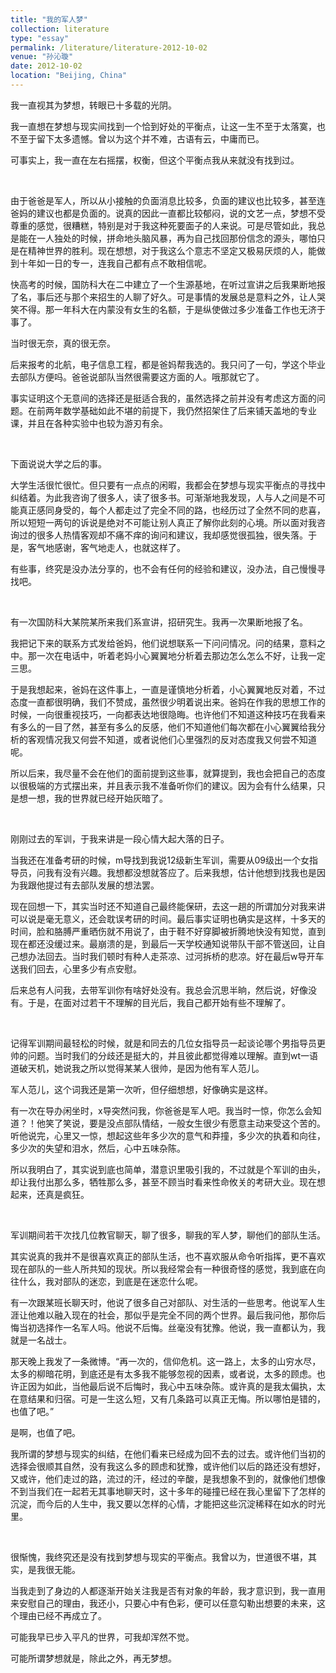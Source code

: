 ```yaml
---
title: "我的军人梦"
collection: literature
type: "essay"
permalink: /literature/literature-2012-10-02
venue: "孙沁璇"
date: 2012-10-02
location: "Beijing, China"
---
```


我一直视其为梦想，转眼已十多载的光阴。

我一直想在梦想与现实间找到一个恰到好处的平衡点，让这一生不至于太落寞，也不至于留下太多遗憾。曾以为这个并不难，古语有云，中庸而已。

可事实上，我一直在左右摇摆，权衡，但这个平衡点我从来就没有找到过。

<br>
 
由于爸爸是军人，所以从小接触的负面消息比较多，负面的建议也比较多，甚至连爸妈的建议也都是负面的。说真的因此一直都比较郁闷，说的文艺一点，梦想不受尊重的感觉，很糟糕，特别是对于我这种死要面子的人来说。可是尽管如此，我总是能在一人独处的时候，拼命地头脑风暴，再为自己找回那份信念的源头，哪怕只是在精神世界的胜利。现在想想，对于我这么个意志不坚定又极易厌烦的人，能做到十年如一日的专一，连我自己都有点不敢相信呢。
 
快高考的时候，国防科大在二中建立了一个生源基地，在听过宣讲之后我果断地报了名，事后还与那个来招生的人聊了好久。可是事情的发展总是意料之外，让人哭笑不得。那一年科大在内蒙没有女生的名额，于是纵使做过多少准备工作也无济于事了。

当时很无奈，真的很无奈。

后来报考的北航，电子信息工程，都是爸妈帮我选的。我只问了一句，学这个毕业去部队方便吗。爸爸说部队当然很需要这方面的人。哦那就它了。

事实证明这个无意间的选择还是挺适合我的，虽然选择之前并没有考虑这方面的问题。在前两年数学基础如此不堪的前提下，我仍然招架住了后来铺天盖地的专业课，并且在各种实验中也较为游刃有余。

<br>

下面说说大学之后的事。

大学生活很忙很忙。但只要有一点点的闲暇，我都会在梦想与现实平衡点的寻找中纠结着。为此我咨询了很多人，读了很多书。可渐渐地我发现，人与人之间是不可能真正感同身受的，每个人都走过了完全不同的路，也经历过了全然不同的悲喜，所以短短一两句的诉说是绝对不可能让别人真正了解你此刻的心境。所以面对我咨询过的很多人热情客观却不痛不痒的询问和建议，我却感觉很孤独，很失落。于是，客气地感谢，客气地走人，也就这样了。

有些事，终究是没办法分享的，也不会有任何的经验和建议，没办法，自己慢慢寻找吧。

<br>
 
有一次国防科大某院某所来我们系宣讲，招研究生。我再一次果断地报了名。

我把记下来的联系方式发给爸妈，他们说想联系一下问问情况。问的结果，意料之中。那一次在电话中，听着老妈小心翼翼地分析着去那边怎么怎么不好，让我一定三思。

于是我想起来，爸妈在这件事上，一直是谨慎地分析着，小心翼翼地反对着，不过态度一直都很明确，我们不赞成，虽然很少明着说出来。爸妈在作我的思想工作的时候，一向很重视技巧，一向都表达地很隐晦。也许他们不知道这种技巧在我看来有多么的一目了然，甚至有多么的反感，他们不知道他们每次都在小心翼翼给我分析的客观情况我又何尝不知道，或者说他们心里强烈的反对态度我又何尝不知道呢。

所以后来，我尽量不会在他们的面前提到这些事，就算提到，我也会把自己的态度以很极端的方式摆出来，并且表示我不准备听你们的建议。因为会有什么结果，只是想一想，我的世界就已经开始灰暗了。
 
<br>

刚刚过去的军训，于我来讲是一段心情大起大落的日子。

当我还在准备考研的时候，m导找到我说12级新生军训，需要从09级出一个女指导员，问我有没有兴趣。我想都没想就答应了。后来我想，估计他想到找我也是因为我跟他提过有去部队发展的想法罢。

现在回想一下，其实当时还不知道自己最终能保研，去这一趟的所谓加分对我来讲可以说是毫无意义，还会耽误考研的时间。最后事实证明也确实是这样，十多天的时间，脸和胳膊严重晒伤就不用说了，由于鞋不好穿脚被折腾地快没有知觉，直到现在都还没缓过来。最崩溃的是，到最后一天学校通知说带队干部不管送回，让自己想办法回去。当时我们顿时有种人走茶凉、过河拆桥的悲凉。好在最后w导开车送我们回去，心里多少有点安慰。

后来总有人问我，去带军训你有啥好处没有。我总会沉思半晌，然后说，好像没有。于是，在面对过若干不理解的目光后，我自己都开始有些不理解了。

<br>

记得军训期间最轻松的时候，就是和同去的几位女指导员一起谈论哪个男指导员更帅的问题。当时我们的分歧还是挺大的，并且彼此都觉得难以理解。直到wt一语道破天机，她说我之所以觉得某某人很帅，是因为他有军人范儿。

军人范儿，这个词我还是第一次听，但仔细想想，好像确实是这样。

有一次在导办闲坐时，x导突然问我，你爸爸是军人吧。我当时一惊，你怎么会知道？！他笑了笑说，要是没点部队情结，一般女生很少有愿意主动来受这个苦的。听他说完，心里又一惊，想起这些年多少次的意气和莽撞，多少次的执着和向往，多少次的失望和泪水，然后，心中五味杂陈。

所以我明白了，其实说到底也简单，潜意识里吸引我的，不过就是个军训的由头，却让我付出那么多，牺牲那么多，甚至不顾当时看来性命攸关的考研大业。现在想起来，还真是疯狂。

<br>

军训期间若干次找几位教官聊天，聊了很多，聊我的军人梦，聊他们的部队生活。

其实说真的我并不是很喜欢真正的部队生活，也不喜欢服从命令听指挥，更不喜欢现在部队的一些人所共知的现状。所以我经常会有一种很奇怪的感觉，我到底在向往什么，我对部队的迷恋，到底是在迷恋什么呢。

有一次跟某班长聊天时，他说了很多自己对部队、对生活的一些思考。他说军人生涯让他难以融入现在的社会，那似乎是完全不同的两个世界。最后我问他，那你后悔当初选择作一名军人吗。他说不后悔。丝毫没有犹豫。他说，我一直都认为，我就是一名战士。

那天晚上我发了一条微博。“再一次的，信仰危机。这一路上，太多的山穷水尽，太多的柳暗花明，到底还是有太多我不能够忽视的因素，或者说，太多的顾虑。也许正因为如此，当他最后说不后悔时，我心中五味杂陈。或许真的是我太偏执，太在意结果和归宿。可是一生这么短，又有几条路可以真正无悔。所以哪怕是错的，也值了吧。”

是啊，也值了吧。

我所谓的梦想与现实的纠结，在他们看来已经成为回不去的过去。或许他们当初的选择会很顺其自然，没有我这么多的顾虑和犹豫，或许他们以后的路还没有想好，又或许，他们走过的路，流过的汗，经过的辛酸，是我想象不到的，就像他们想像不到当我们在一起若无其事地聊天时，这十多年的碰撞已经在我心里留下了怎样的沉淀，而今后的人生中，我又要以怎样的心情，才能把这些沉淀稀释在如水的时光里。

<br>

很惭愧，我终究还是没有找到梦想与现实的平衡点。我曾以为，世道很不堪，其实，是我很无能。

当我走到了身边的人都逐渐开始关注我是否有对象的年龄，我才意识到，我一直用来安慰自己的理由，我还小，只要心中有色彩，便可以任意勾勒出想要的未来，这个理由已经不再成立了。

可能我早已步入平凡的世界，可我却浑然不觉。

可能所谓梦想就是，除此之外，再无梦想。